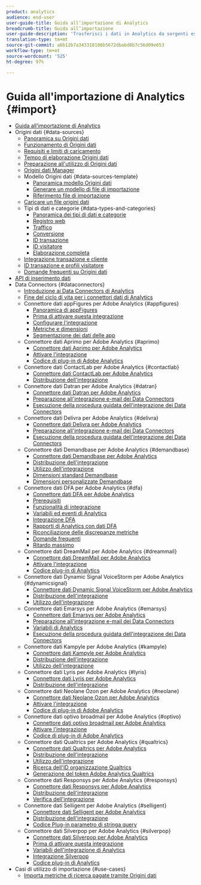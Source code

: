 ```yaml
---
product: analytics
audience: end-user
user-guide-title: Guida all’importazione di Analytics
breadcrumb-title: Guida all’importazione
user-guide-description: 'Trasferisci i dati in Analytics da sorgenti esterne, sia in massa che in tempo reale. '
translation-type: tm+mt
source-git-commit: a6b12b7a343318186b5672dbabd8b7c56d09e653
workflow-type: tm+mt
source-wordcount: '525'
ht-degree: 97%

---
```



# Guida all&#39;importazione di Analytics {#import}

+ [Guida all’importazione di Analytics](home.md)
+ Origini dati {#data-sources}
   + [Panoramica su Origini dati](c-data-sources/datasrc-home.md)
   + [Funzionamento di Origini dati](c-data-sources/datasrc-how-data-sources-works.md)
   + [Requisiti e limiti di caricamento](c-data-sources/datasrc-requirements.md)
   + [Tempo di elaborazione Origini dati](c-data-sources/datasrc-processing-time.md)
   + [Preparazione all&#39;utilizzo di Origini dati](c-data-sources/datasrc-preparing.md)
   + [Origini dati Manager](c-data-sources/datasrc-manager.md)
   + Modello Origini dati {#data-sources-template}
      + [Panoramica modello Origini dati](c-data-sources/datasrc-template/datasrc-template-file.md)
      + [Generare un modello di file di importazione](c-data-sources/datasrc-template/t-datasrc-creating-data-sources-file.md)
      + [Riferimento file di importazione](c-data-sources/datasrc-template/datasrc-import-file-reference.md)
   + [Caricare un file origini dati](c-data-sources/t-datasrc-uploading-data.md)
   + Tipi di dati e categorie {#data-types-and-categories}
      + [Panoramica dei tipi di dati e categorie](c-data-sources/c-datasrc-types/datasrc-categories.md)
      + [Registro web](c-data-sources/c-datasrc-types/datasrc-web-log.md)
      + [Traffico](c-data-sources/c-datasrc-types/datasrc-traffic.md)
      + [Conversione](c-data-sources/c-datasrc-types/datasrc-conversion.md)
      + [ID transazione](c-data-sources/c-datasrc-types/datasrc-transactionid.md)
      + [ID visitatore](c-data-sources/c-datasrc-types/datasrc-visitorid.md)
      + [Elaborazione completa](c-data-sources/c-datasrc-types/datasrc-full-processing.md)
   + [Integrazione transazione e cliente](c-data-sources/datasrc-integrating-offline-data.md)
   + [ID transazione e profili visitatore](c-data-sources/datasrc-tid-visitor-profile.md)
   + [Domande frequenti su Origini dati](c-data-sources/datasrc-faq.md)
+ [API di inserimento dati](c-data-insertion-api/c-data-insertion-api.md)
+ Data Connectors {#dataconnectors}
   + [Introduzione ai Data Connectors di Analytics](data-connectors/getting-started-data-connectors.md)
   + [Fine del ciclo di vita per i connettori dati di Analytics](data-connectors/data-connectors-eol.md)
   + Connettore dati appFigures per Adobe Analytics {#appfigures}
      + [Panoramica di appFigures](data-connectors/appfigures-overview/appfigures-overview.md)
      + [Prima di attivare questa integrazione](data-connectors/appfigures-overview/appfigures-before-activation.md)
      + [Configurare l&#39;integrazione](data-connectors/appfigures-overview/t-appfigures-integration.md)
      + [Metriche e dimensioni](data-connectors/appfigures-overview/appfigures-metrics.md)
      + [Segmentazione dei dati delle app](data-connectors/appfigures-overview/appfigures-segment-filter.md)
   + Connettore dati Aprimo per Adobe Analytics {#aprimo}
      + [Connettore dati Aprimo per Adobe Analytics](data-connectors/aprimo-overview/aprimo-overview.md)
      + [Attivare l&#39;integrazione](data-connectors/aprimo-overview/t-aprimo-activate.md)
      + [Codice di plug-in di Adobe Analytics](data-connectors/aprimo-overview/aprimo-sitecatalyst-code.md)
   + Connettore dati ContactLab per Adobe Analytics {#contactlab}
      + [Connettore dati ContactLab per Adobe Analytics](data-connectors/c-contactlab-data-connector-for-adobe-analytics/c-contactlab-data-connector-for-adobe-analytics.md)
      + [Distribuzione dell&#39;integrazione](data-connectors/c-contactlab-data-connector-for-adobe-analytics/contactlab-deploying-the-integration.md)
   + Connettore dati Datran per Adobe Analytics {#datran}
      + [Connettore dati Datran per Adobe Analytics](data-connectors/datran-integration-overview/datran-integration-overview.md)
      + [Preparazione all&#39;integrazione e-mail dei Data Connectors](data-connectors/datran-integration-overview/datran-configuring-integration.md)
      + [Esecuzione della procedura guidata dell&#39;integrazione dei Data Connectors](data-connectors/datran-integration-overview/t-datran-wizard.md)
   + Connettore dati Delivra per Adobe Analytics {#delivra}
      + [Connettore dati Delivra per Adobe Analytics](data-connectors/delivra-integration-overview/delivra-integration-overview.md)
      + [Preparazione all&#39;integrazione e-mail dei Data Connectors](data-connectors/delivra-integration-overview/delivra-configuring-the-genesis-delivra-integration.md)
      + [Esecuzione della procedura guidata dell&#39;integrazione dei Data Connectors](data-connectors/delivra-integration-overview/t-delivra-running-the-genesis-integration-wizard.md)
   + Connettore dati Demandbase per Adobe Analytics {#demandbase}
      + [Connettore dati Demandbase per Adobe Analytics](data-connectors/demandbase-home/demandbase-home.md)
      + [Distribuzione dell&#39;integrazione](data-connectors/demandbase-home/demandbase-deploying.md)
      + [Utilizzo dell&#39;integrazione](data-connectors/demandbase-home/demandbase-using-integration.md)
      + [Dimensioni standard Demandbase](data-connectors/demandbase-home/demandbase-standard-dimensions.md)
      + [Dimensioni personalizzate Demandbase](data-connectors/demandbase-home/demandbase-custom-dimensions.md)
   + Connettore dati DFA per Adobe Analytics {#dfa}
      + [Connettore dati DFA per Adobe Analytics](data-connectors/dfa-data-connector-analytics/dfa-data-connector-analytics.md)
      + [Prerequisiti](data-connectors/dfa-data-connector-analytics/dfa-prerequisites.md)
      + [Funzionalità di integrazione](data-connectors/dfa-data-connector-analytics/dfa-integration-features.md)
      + [Variabili ed eventi di Analytics](data-connectors/dfa-data-connector-analytics/dfa-analytics-variables-and-events.md)
      + [Integrazione DFA](data-connectors/dfa-data-connector-analytics/dfa-integration.md)
      + [Rapporti di Analytics con dati DFA](data-connectors/dfa-data-connector-analytics/dfa-analytics-reports.md)
      + [Riconciliazione delle discrepanze metriche](data-connectors/dfa-data-connector-analytics/dfa-reconciling-metric-discrepancies.md)
      + [Domande frequenti](data-connectors/dfa-data-connector-analytics/dfa-faq.md)
      + [Ritardo massimo](data-connectors/dfa-data-connector-analytics/maxdelay.md)
   + Connettore dati DreamMail per Adobe Analytics {#dreammail}
      + [Connettore dati DreamMail per Adobe Analytics](data-connectors/dreammail-overview/dreammail-overview.md)
      + [Attivare l&#39;integrazione](data-connectors/dreammail-overview/t-dreammail-activate.md)
      + [Codice plug-in di Analytics](data-connectors/dreammail-overview/dreammail-analytics-code.md)
   + Connettore dati Dynamic Signal VoiceStorm per Adobe Analytics {#dynamicsignal}
      + [Connettore dati Dynamic Signal VoiceStorm per Adobe Analytics](data-connectors/dynamic-signal-for-analytics/dynamic-signal-for-analytics.md)
      + [Distribuzione dell&#39;integrazione](data-connectors/dynamic-signal-for-analytics/dynamic-signal-deploy-integration.md)
      + [Utilizzo dell&#39;integrazione](data-connectors/dynamic-signal-for-analytics/dynamic-signal-use-integration.md)
   + Connettore dati Emarsys per Adobe Analytics {#emarsys}
      + [Connettore dati Emarsys per Adobe Analytics](data-connectors/emarsys-overview/emarsys-overview.md)
      + [Preparazione all&#39;integrazione e-mail dei Data Connectors](data-connectors/emarsys-overview/emarsys-configure-integration.md)
      + [Variabili di Analytics](data-connectors/emarsys-overview/emarsys-variables.md)
      + [Esecuzione della procedura guidata dell&#39;integrazione dei Data Connectors](data-connectors/emarsys-overview/emarsys-wizard.md)
   + Connettore dati Kampyle per Adobe Analytics {#kampyle}
      + [Connettore dati Kampyle per Adobe Analytics](data-connectors/kampyle-home/kampyle-home.md)
      + [Distribuzione dell&#39;integrazione](data-connectors/kampyle-home/kampyle-deploy.md)
      + [Utilizzo dell&#39;integrazione](data-connectors/kampyle-home/kampyle-integration.md)
   + Connettore dati Lyris per Adobe Analytics {#lyris}
      + [Connettore dati Lyris per Adobe Analytics](data-connectors/lyris-overview/lyris-overview.md)
      + [Distribuzione dell&#39;integrazione](data-connectors/lyris-overview/lyris-deploy-integration.md)
   + Connettore dati Neolane Ozon per Adobe Analytics {#neolane}
      + [Connettore dati Neolane Ozon per Adobe Analytics](data-connectors/neolane-overview/neolane-overview.md)
      + [Attivare l&#39;integrazione](data-connectors/neolane-overview/neolane-activate.md)
      + [Codice di plug-in di Adobe Analytics](data-connectors/neolane-overview/neolane-plugin-code.md)
   + Connettore dati optivo broadmail per Adobe Analytics {#optivo}
      + [Connettore dati optivo broadmail per Adobe Analytics](data-connectors/optivo-overview/optivo-overview.md)
      + [Attivare l&#39;integrazione](data-connectors/optivo-overview/optivo-activate.md)
      + [Codice di plug-in di Adobe Analytics](data-connectors/optivo-overview/optivo-plugin-code.md)
   + Connettore dati Qualtrics per Adobe Analytics {#qualtrics}
      + [Connettore dati Qualtrics per Adobe Analytics](data-connectors/qualtrics-overview/qualtrics-overview.md)
      + [Distribuzione dell&#39;integrazione](data-connectors/qualtrics-overview/qualtrics-deploying.md)
      + [Utilizzo dell&#39;integrazione](data-connectors/qualtrics-overview/qualtrics-integration.md)
      + [Ricerca dell&#39;ID organizzazione Qualtrics](data-connectors/qualtrics-overview/qualtrics-org-id.md)
      + [Generazione del token Adobe Analytics Qualtrics](data-connectors/qualtrics-overview/qualtrics-token.md)
   + Connettore dati Responsys per Adobe Analytics {#responsys}
      + [Connettore dati Responsys per Adobe Analytics](data-connectors/responsys-home/responsys-home.md)
      + [Distribuzione dell&#39;integrazione](data-connectors/responsys-home/responsys-deploy/responsys-deploy.md)
      + [Verifica dell&#39;integrazione](data-connectors/responsys-home/responsys-verify.md)
   + Connettore dati Selligent per Adobe Analytics {#selligent}
      + [Connettore dati Selligent per Adobe Analytics](data-connectors/selligent-overview/selligent-overview.md)
      + [Distribuzione dell&#39;integrazione](data-connectors/selligent-overview/selligent-deploy-integration.md)
      + [Codice Plug-in parametro di stringa query](data-connectors/selligent-overview/selligent-plugin-code.md)
   + Connettore dati Silverpop per Adobe Analytics {#silverpop}
      + [Connettore dati Silverpop per Adobe Analytics](data-connectors/silverpop-overview/silverpop-overview.md)
      + [Prima di attivare questa integrazione](data-connectors/silverpop-overview/silverpop-before-activation/silverpop-before-activation.md)
      + [Variabili dell&#39;integrazione di Analytics](data-connectors/silverpop-overview/silverpop-variables.md)
      + [Integrazione Silverpop](data-connectors/silverpop-overview/silverpop-wizard.md)
      + [Codice plug-in di Analytics](data-connectors/silverpop-overview/silverpop-analytics-code.md)
+ Casi di utilizzo di importazione {#use-cases}
   + [Importa metriche di ricerca pagate tramite Origini dati](use-cases/paid-search-metrics.md)
